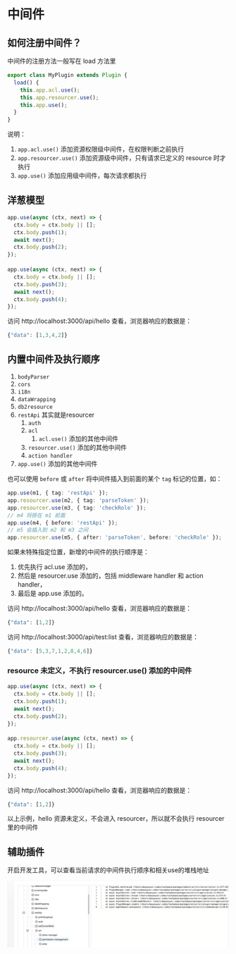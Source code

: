 # 中间件

## 如何注册中间件？

中间件的注册方法一般写在 load 方法里

```ts
export class MyPlugin extends Plugin {
  load() {
    this.app.acl.use();
    this.app.resourcer.use();
    this.app.use();
  }
}
```

说明：

1. `app.acl.use()` 添加资源权限级中间件，在权限判断之前执行
2. `app.resourcer.use()` 添加资源级中间件，只有请求已定义的 resource 时才执行
3. `app.use()` 添加应用级中间件，每次请求都执行

## 洋葱模型

```ts
app.use(async (ctx, next) => {
  ctx.body = ctx.body || [];
  ctx.body.push(1);
  await next();
  ctx.body.push(2);
});

app.use(async (ctx, next) => {
  ctx.body = ctx.body || [];
  ctx.body.push(3);
  await next();
  ctx.body.push(4);
});
```

访问 http://localhost:3000/api/hello 查看，浏览器响应的数据是：

```js
{"data": [1,3,4,2]}
```

## 内置中间件及执行顺序

1. `bodyParser`
2. `cors`
3. `i18n`
4. `dataWrapping`
5. `db2resource`
6. `restApi` 其实就是resourcer
   1. `auth`
   2. `acl`
      1. `acl.use()` 添加的其他中间件
   3. `resourcer.use()` 添加的其他中间件
   4. `action handler`
7. `app.use()` 添加的其他中间件

也可以使用 `before` 或 `after` 将中间件插入到前面的某个 `tag` 标记的位置，如：

```ts
app.use(m1, { tag: 'restApi' });
app.resourcer.use(m2, { tag: 'parseToken' });
app.resourcer.use(m3, { tag: 'checkRole' });
// m4 将排在 m1 前面
app.use(m4, { before: 'restApi' });
// m5 会插入到 m2 和 m3 之间
app.resourcer.use(m5, { after: 'parseToken', before: 'checkRole' });
```

如果未特殊指定位置，新增的中间件的执行顺序是：

1. 优先执行 acl.use 添加的，
2. 然后是 resourcer.use 添加的，包括 middleware handler 和 action handler，
3. 最后是 app.use 添加的。


访问 http://localhost:3000/api/hello 查看，浏览器响应的数据是：

```js
{"data": [1,2]}
```

访问 http://localhost:3000/api/test:list 查看，浏览器响应的数据是：

```js
{"data": [5,3,7,1,2,8,4,6]}
```

### resource 未定义，不执行 resourcer.use() 添加的中间件

```ts
app.use(async (ctx, next) => {
  ctx.body = ctx.body || [];
  ctx.body.push(1);
  await next();
  ctx.body.push(2);
});

app.resourcer.use(async (ctx, next) => {
  ctx.body = ctx.body || [];
  ctx.body.push(3);
  await next();
  ctx.body.push(4);
});
```

访问 http://localhost:3000/api/hello 查看，浏览器响应的数据是：

```js
{"data": [1,2]}
```

以上示例，hello 资源未定义，不会进入 resourcer，所以就不会执行 resourcer 里的中间件

## 辅助插件

开启开发工具，可以查看当前请求的中间件执行顺序和相关use的堆栈地址

![Middleware Execution Flow](./assets/middleware.png)